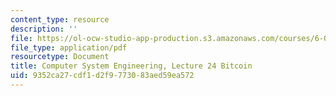 ```yaml
---
content_type: resource
description: ''
file: https://ol-ocw-studio-app-production.s3.amazonaws.com/courses/6-033-computer-system-engineering-spring-2018/9352ca27cdf1d2f9773083aed59ea572_MIT6_033S18lec24.pdf
file_type: application/pdf
resourcetype: Document
title: Computer System Engineering, Lecture 24 Bitcoin
uid: 9352ca27-cdf1-d2f9-7730-83aed59ea572
---
```

